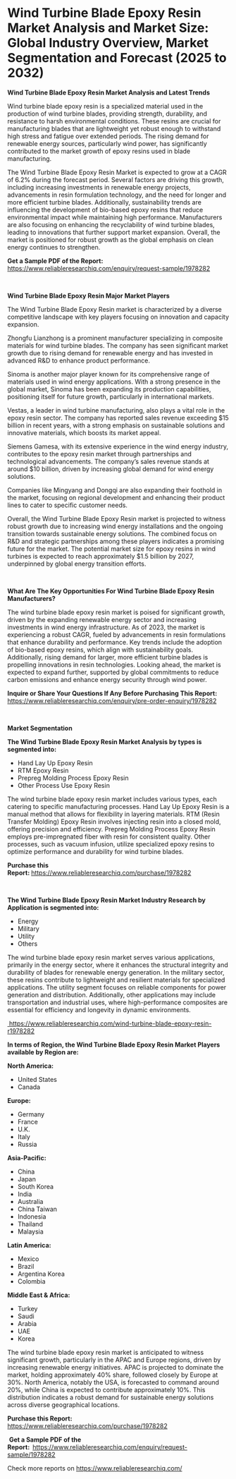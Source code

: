 <p><h1>Wind Turbine Blade Epoxy Resin Market Analysis and Market Size: Global Industry Overview, Market Segmentation and Forecast (2025 to 2032)</h1></p><p><strong>Wind Turbine Blade Epoxy Resin Market Analysis and Latest Trends</strong></p>
<p><p>Wind turbine blade epoxy resin is a specialized material used in the production of wind turbine blades, providing strength, durability, and resistance to harsh environmental conditions. These resins are crucial for manufacturing blades that are lightweight yet robust enough to withstand high stress and fatigue over extended periods. The rising demand for renewable energy sources, particularly wind power, has significantly contributed to the market growth of epoxy resins used in blade manufacturing.</p><p>The Wind Turbine Blade Epoxy Resin Market is expected to grow at a CAGR of 6.2% during the forecast period. Several factors are driving this growth, including increasing investments in renewable energy projects, advancements in resin formulation technology, and the need for longer and more efficient turbine blades. Additionally, sustainability trends are influencing the development of bio-based epoxy resins that reduce environmental impact while maintaining high performance. Manufacturers are also focusing on enhancing the recyclability of wind turbine blades, leading to innovations that further support market expansion. Overall, the market is positioned for robust growth as the global emphasis on clean energy continues to strengthen.</p></p>
<p><strong>Get a Sample PDF of the Report:&nbsp;</strong> <a href="https://www.reliableresearchiq.com/enquiry/request-sample/1978282?utm_campaign=2224&utm_medium=2&utm_source=Github&utm_content=ia&utm_term=04022025&utm_id=wind-turbine-blade-epoxy-resin">https://www.reliableresearchiq.com/enquiry/request-sample/1978282</a></p>
<p>&nbsp;</p>
<p><strong>Wind Turbine Blade Epoxy Resin Major Market Players</strong></p>
<p><p>The Wind Turbine Blade Epoxy Resin market is characterized by a diverse competitive landscape with key players focusing on innovation and capacity expansion. </p><p>Zhongfu Lianzhong is a prominent manufacturer specializing in composite materials for wind turbine blades. The company has seen significant market growth due to rising demand for renewable energy and has invested in advanced R&D to enhance product performance. </p><p>Sinoma is another major player known for its comprehensive range of materials used in wind energy applications. With a strong presence in the global market, Sinoma has been expanding its production capabilities, positioning itself for future growth, particularly in international markets.</p><p>Vestas, a leader in wind turbine manufacturing, also plays a vital role in the epoxy resin sector. The company has reported sales revenue exceeding $15 billion in recent years, with a strong emphasis on sustainable solutions and innovative materials, which boosts its market appeal.</p><p>Siemens Gamesa, with its extensive experience in the wind energy industry, contributes to the epoxy resin market through partnerships and technological advancements. The company’s sales revenue stands at around $10 billion, driven by increasing global demand for wind energy solutions.</p><p>Companies like Mingyang and Dongqi are also expanding their foothold in the market, focusing on regional development and enhancing their product lines to cater to specific customer needs. </p><p>Overall, the Wind Turbine Blade Epoxy Resin market is projected to witness robust growth due to increasing wind energy installations and the ongoing transition towards sustainable energy solutions. The combined focus on R&D and strategic partnerships among these players indicates a promising future for the market. The potential market size for epoxy resins in wind turbines is expected to reach approximately $1.5 billion by 2027, underpinned by global energy transition efforts.</p></p>
<p>&nbsp;</p>
<p><strong>What Are The Key Opportunities For Wind Turbine Blade Epoxy Resin Manufacturers?</strong></p>
<p><p>The wind turbine blade epoxy resin market is poised for significant growth, driven by the expanding renewable energy sector and increasing investments in wind energy infrastructure. As of 2023, the market is experiencing a robust CAGR, fueled by advancements in resin formulations that enhance durability and performance. Key trends include the adoption of bio-based epoxy resins, which align with sustainability goals. Additionally, rising demand for larger, more efficient turbine blades is propelling innovations in resin technologies. Looking ahead, the market is expected to expand further, supported by global commitments to reduce carbon emissions and enhance energy security through wind power.</p></p>
<p><strong>Inquire or Share Your Questions If Any Before Purchasing This Report:</strong> <a href="https://www.reliableresearchiq.com/enquiry/pre-order-enquiry/1978282?utm_campaign=2224&utm_medium=2&utm_source=Github&utm_content=ia&utm_term=04022025&utm_id=wind-turbine-blade-epoxy-resin">https://www.reliableresearchiq.com/enquiry/pre-order-enquiry/1978282</a></p>
<p>&nbsp;</p>
<p><strong>Market Segmentation</strong></p>
<p><strong>The Wind Turbine Blade Epoxy Resin Market Analysis by types is segmented into:</strong></p>
<p><ul><li>Hand Lay Up Epoxy Resin</li><li>RTM Epoxy Resin</li><li>Prepreg Molding Process Epoxy Resin</li><li>Other Process Use Epoxy Resin</li></ul></p>
<p><p>The wind turbine blade epoxy resin market includes various types, each catering to specific manufacturing processes. Hand Lay Up Epoxy Resin is a manual method that allows for flexibility in layering materials. RTM (Resin Transfer Molding) Epoxy Resin involves injecting resin into a closed mold, offering precision and efficiency. Prepreg Molding Process Epoxy Resin employs pre-impregnated fiber with resin for consistent quality. Other processes, such as vacuum infusion, utilize specialized epoxy resins to optimize performance and durability for wind turbine blades.</p></p>
<p><strong>Purchase this Report:&nbsp;</strong><a href="https://www.reliableresearchiq.com/purchase/1978282?utm_campaign=2224&utm_medium=2&utm_source=Github&utm_content=ia&utm_term=04022025&utm_id=wind-turbine-blade-epoxy-resin">https://www.reliableresearchiq.com/purchase/1978282</a></p>
<p>&nbsp;</p>
<p><strong>The Wind Turbine Blade Epoxy Resin Market Industry Research by Application is segmented into:</strong></p>
<p><ul><li>Energy</li><li>Military</li><li>Utility</li><li>Others</li></ul></p>
<p><p>The wind turbine blade epoxy resin market serves various applications, primarily in the energy sector, where it enhances the structural integrity and durability of blades for renewable energy generation. In the military sector, these resins contribute to lightweight and resilient materials for specialized applications. The utility segment focuses on reliable components for power generation and distribution. Additionally, other applications may include transportation and industrial uses, where high-performance composites are essential for efficiency and longevity in dynamic environments.</p></p>
<p><a href="https://www.reliableresearchiq.com/wind-turbine-blade-epoxy-resin-r1978282?utm_campaign=2224&utm_medium=2&utm_source=Github&utm_content=ia&utm_term=04022025&utm_id=wind-turbine-blade-epoxy-resin">&nbsp;https://www.reliableresearchiq.com/wind-turbine-blade-epoxy-resin-r1978282</a></p>
<p><strong>In terms of Region, the Wind Turbine Blade Epoxy Resin Market Players available by Region are:</strong></p>
<p>
    <p> <strong> North America: </strong>
        <ul>
            <li>United States</li>
            <li>Canada</li>
        </ul>
        </p> 
    <p> <strong> Europe: </strong>
        <ul>
            <li>Germany</li>
            <li>France</li>
            <li>U.K.</li>
            <li>Italy</li>
            <li>Russia</li>
        </ul>
        </p> 
    <p> <strong> Asia-Pacific: </strong>
        <ul>
            <li>China</li>
            <li>Japan</li>
            <li>South Korea</li>
            <li>India</li>
            <li>Australia</li>
            <li>China Taiwan</li>
            <li>Indonesia</li>
            <li>Thailand</li>
            <li>Malaysia</li>
        </ul>
        </p> 
    <p> <strong> Latin America: </strong>
        <ul>
            <li>Mexico</li>
            <li>Brazil</li>
            <li>Argentina Korea</li>
            <li>Colombia</li>
        </ul>
        </p> 
    <p> <strong> Middle East & Africa: </strong>
        <ul>
            <li>Turkey</li>
            <li>Saudi</li>
            <li>Arabia</li>
            <li>UAE</li>
            <li>Korea</li>
        </ul>
    </p>
    </p>
<p><p>The wind turbine blade epoxy resin market is anticipated to witness significant growth, particularly in the APAC and Europe regions, driven by increasing renewable energy initiatives. APAC is projected to dominate the market, holding approximately 40% share, followed closely by Europe at 30%. North America, notably the USA, is forecasted to command around 20%, while China is expected to contribute approximately 10%. This distribution indicates a robust demand for sustainable energy solutions across diverse geographical locations.</p></p>
<p><strong>Purchase this Report: </strong><a href="https://www.reliableresearchiq.com/purchase/1978282?utm_campaign=2224&utm_medium=2&utm_source=Github&utm_content=ia&utm_term=04022025&utm_id=wind-turbine-blade-epoxy-resin">https://www.reliableresearchiq.com/purchase/1978282</a></p>
<p>&nbsp;<strong>Get a Sample PDF of the Report:&nbsp;&nbsp;</strong><a href="https://www.reliableresearchiq.com/enquiry/request-sample/1978282?utm_campaign=2224&utm_medium=2&utm_source=Github&utm_content=ia&utm_term=04022025&utm_id=wind-turbine-blade-epoxy-resin">https://www.reliableresearchiq.com/enquiry/request-sample/1978282</a></p>
<p><strong></strong></p>
<p>Check more reports on <a href="https://www.reliableresearchiq.com/?utm_campaign=2224&utm_medium=2&utm_source=Github&utm_content=ia&utm_term=04022025&utm_id=wind-turbine-blade-epoxy-resin">https://www.reliableresearchiq.com/</a></p>